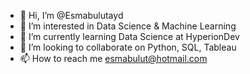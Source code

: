 - 👋 Hi, I’m @Esmabulutayd
- 👀 I’m interested in Data Science & Machine Learning
- 🌱 I’m currently learning Data Science at HyperionDev
- 💞️ I’m looking to collaborate on Python, SQL, Tableau
- 📫 How to reach me esmabulut@hotmail.com

<!---
Esmabulutayd/Esmabulutayd is a ✨ special ✨ repository because its `README.md` (this file) appears on your GitHub profile.
You can click the Preview link to take a look at your changes.
--->
